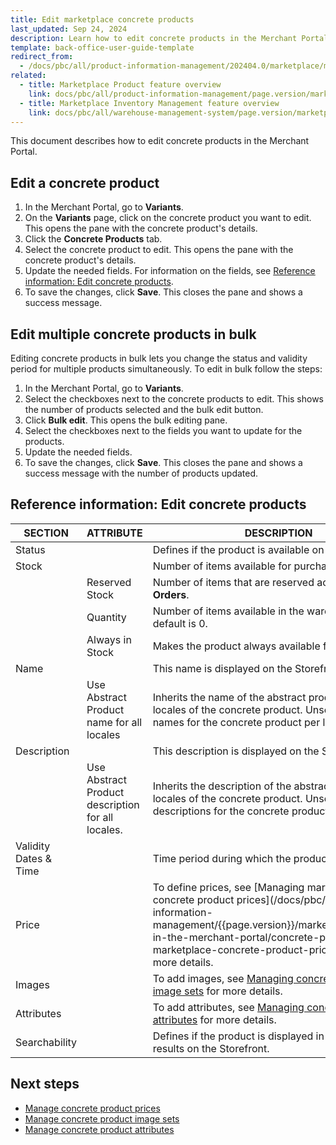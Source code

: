 ```yaml
---
title: Edit marketplace concrete products
last_updated: Sep 24, 2024
description: Learn how to edit concrete products in the Merchant Portal.
template: back-office-user-guide-template
redirect_from:
  - /docs/pbc/all/product-information-management/202404.0/marketplace/manage-in-the-merchant-portal/concrete-products/edit-marketplace-concrete-products.html
related:
  - title: Marketplace Product feature overview
    link: docs/pbc/all/product-information-management/page.version/marketplace/marketplace-product-feature-overview.html
  - title: Marketplace Inventory Management feature overview
    link: docs/pbc/all/warehouse-management-system/page.version/marketplace/marketplace-inventory-management-feature-overview.html
---
```


This document describes how to edit concrete products in the Merchant Portal.


## Edit a concrete product

1. In the Merchant Portal, go to **Variants**.
2. On the **Variants** page, click on the concrete product you want to edit.
  This opens the pane with the concrete product's details.
3. Click the **Concrete Products** tab.
4. Select the concrete product to edit.
  This opens the pane with the concrete product's details.
5. Update the needed fields.
  For information on the fields, see [Reference information: Edit concrete products](#reference-information-edit-concrete-products).
6. To save the changes, click **Save**.
  This closes the pane and shows a success message.

## Edit multiple concrete products in bulk

Editing concrete products in bulk lets you change the status and validity period for multiple products simultaneously. To edit in bulk follow the steps:

1. In the Merchant Portal, go to **Variants**.
2. Select the checkboxes next to the concrete products to edit.
  This shows the number of products selected and the bulk edit button.
3. Click **Bulk edit**.
  This opens the bulk editing pane.
4. Select the checkboxes next to the fields you want to update for the products.
5. Update the needed fields.
6. To save the changes, click **Save**.
  This closes the pane and shows a success message with the number of products updated.

## Reference information: Edit concrete products

| SECTION    | ATTRIBUTE     | DESCRIPTION | REQUIRED |
| -------------- | ---------------- | ----------- | --------- |
| Status         |                  | Defines if the product is available on the Storefront. |           |
| Stock          |                  | Number of items available for purchase. |           |
|                 |   Reserved Stock           | Number of items that are reserved according to **Orders**. |               |
|                  |  Quantity                 | Number of items available in the warehouse. The default is 0. | ✓ |
|                  |  Always in Stock           | Makes the product always available for purchase. |               |
| Name                  |  | This name is displayed on the Storefront. | ✓ |
|               |  Use Abstract Product name for all locales   | Inherits the name of the abstract product for all locales of the concrete product. Unselect to define names for the concrete product per locale. |              |
| Description           |  | This description is displayed on the Storefront. |           |
|              |  Use Abstract Product description for all locales.    | Inherits the description of the abstract product for all locales of the concrete product. Unselect to define descriptions for the concrete product per locale. |       |
| Validity Dates & Time |  | Time period during which the product is active. |           |
| Price                 |  | To define prices, see [Managing marketplace concrete product prices](/docs/pbc/all/product-information-management/{{page.version}}/marketplace/manage-in-the-merchant-portal/concrete-products/manage marketplace-concrete-product-prices.html) for more details. |           |
| Images                |  | To add images, see [Managing concrete product image sets](/docs/pbc/all/product-information-management/{{page.version}}/marketplace/manage-in-the-merchant-portal/concrete-products/manage-marketplace-concrete-products-image-sets.html) for more details. |           |
| Attributes            |  | To add attributes, see [Managing concrete product attributes](/docs/pbc/all/product-information-management/{{page.version}}/marketplace/manage-in-the-merchant-portal/concrete-products/manage-marketplace-concrete-product-attributes.html) for more details. |           |
| Searchability         |  | Defines if the product is displayed in the search results on the Storefront. |           |



## Next steps

- [Manage concrete product prices](/docs/pbc/all/product-information-management/{{page.version}}/marketplace/manage-in-the-merchant-portal/concrete-products/manage-marketplace-concrete-product-prices.html)
- [Manage concrete product image sets](/docs/pbc/all/product-information-management/{{page.version}}/marketplace/manage-in-the-merchant-portal/concrete-products/manage-marketplace-concrete-products-image-sets.html)
- [Manage concrete product attributes](/docs/pbc/all/product-information-management/{{page.version}}/marketplace/manage-in-the-merchant-portal/concrete-products/manage-marketplace-concrete-product-attributes.html)
